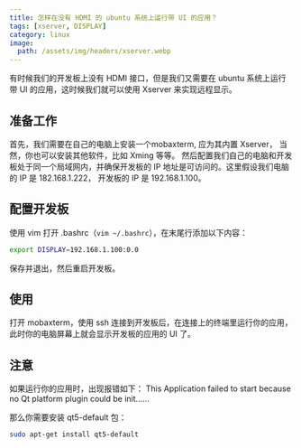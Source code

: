 ```yaml
---
title: 怎样在没有 HDMI 的 ubuntu 系统上运行带 UI 的应用？
tags: [xserver, DISPLAY]
category: linux
image:
  path: /assets/img/headers/xserver.webp
---
```


有时候我们的开发板上没有 HDMI 接口，但是我们又需要在 ubuntu 系统上运行带 UI 的应用，这时候我们就可以使用 Xserver 来实现远程显示。

## 准备工作

首先，我们需要在自己的电脑上安装一个mobaxterm, 应为其内置 Xserver， 当然，你也可以安装其他软件，比如 Xming 等等。
然后配置我们自己的电脑和开发板处于同一个局域网内，并确保开发板的 IP 地址是可访问的。这里假设我们电脑的 IP 是 182.168.1.222， 开发板的 IP 是 192.168.1.100。

## 配置开发板
使用 vim 打开 .bashrc（`vim ~/.bashrc`），在末尾行添加以下内容：

```bash
export DISPLAY=192.168.1.100:0.0
```
保存并退出，然后重启开发板。

## 使用

打开 mobaxterm，使用 ssh 连接到开发板后，在连接上的终端里运行你的应用，此时你的电脑屏幕上就会显示开发板的应用的 UI 了。

## 注意

如果运行你的应用时，出现报错如下： This Application failed to start because no Qt platform plugin could be init......

那么你需要安装 qt5-default 包：

```bash
sudo apt-get install qt5-default
```